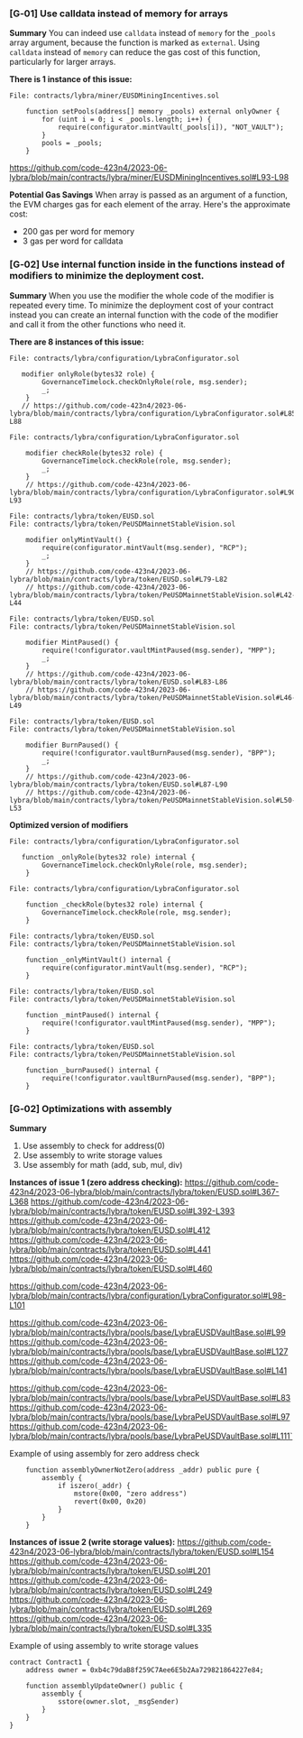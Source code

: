 ### [G‑01] Use calldata instead of memory for arrays

**Summary**
You can indeed use `calldata` instead of `memory` for the `_pools` array argument, because the function is marked as `external`.
Using `calldata` instead of `memory` can reduce the gas cost of this function, particularly for larger arrays.

**There is 1 instance of this issue:**
```solidity
File: contracts/lybra/miner/EUSDMiningIncentives.sol

    function setPools(address[] memory _pools) external onlyOwner {
        for (uint i = 0; i < _pools.length; i++) {
            require(configurator.mintVault(_pools[i]), "NOT_VAULT");
        }
        pools = _pools;
    }

```

https://github.com/code-423n4/2023-06-lybra/blob/main/contracts/lybra/miner/EUSDMiningIncentives.sol#L93-L98

**Potential Gas Savings**
When array is passed as an argument of a function, the EVM charges gas for each element of the array.
Here's the approximate cost:
- 200 gas per word for memory
- 3 gas per word for calldata


### [G‑02] Use internal function inside in the functions instead of modifiers to minimize the deployment cost.

**Summary**
When you use the modifier the whole code of the modifier is repeated every time. To minimize the deployment cost of your contract instead you can create an internal function with the code of the modifier and call it from the other functions who need it.

**There are 8 instances of this issue:**
```solidity
File: contracts/lybra/configuration/LybraConfigurator.sol

   modifier onlyRole(bytes32 role) {
        GovernanceTimelock.checkOnlyRole(role, msg.sender);
        _;
    }
   // https://github.com/code-423n4/2023-06-lybra/blob/main/contracts/lybra/configuration/LybraConfigurator.sol#L85-L88
```

```solidity
File: contracts/lybra/configuration/LybraConfigurator.sol

    modifier checkRole(bytes32 role) {
        GovernanceTimelock.checkRole(role, msg.sender);
        _;
    }
    // https://github.com/code-423n4/2023-06-lybra/blob/main/contracts/lybra/configuration/LybraConfigurator.sol#L90-L93
```

```solidity
File: contracts/lybra/token/EUSD.sol
File: contracts/lybra/token/PeUSDMainnetStableVision.sol

    modifier onlyMintVault() {
        require(configurator.mintVault(msg.sender), "RCP");
        _;
    }
    // https://github.com/code-423n4/2023-06-lybra/blob/main/contracts/lybra/token/EUSD.sol#L79-L82
    // https://github.com/code-423n4/2023-06-lybra/blob/main/contracts/lybra/token/PeUSDMainnetStableVision.sol#L42-L44 
```

```solidity
File: contracts/lybra/token/EUSD.sol
File: contracts/lybra/token/PeUSDMainnetStableVision.sol

    modifier MintPaused() {
        require(!configurator.vaultMintPaused(msg.sender), "MPP");
        _;
    }
    // https://github.com/code-423n4/2023-06-lybra/blob/main/contracts/lybra/token/EUSD.sol#L83-L86
    // https://github.com/code-423n4/2023-06-lybra/blob/main/contracts/lybra/token/PeUSDMainnetStableVision.sol#L46-L49
```

```solidity
File: contracts/lybra/token/EUSD.sol
File: contracts/lybra/token/PeUSDMainnetStableVision.sol

    modifier BurnPaused() {
        require(!configurator.vaultBurnPaused(msg.sender), "BPP");
        _;
    }
    // https://github.com/code-423n4/2023-06-lybra/blob/main/contracts/lybra/token/EUSD.sol#L87-L90
    // https://github.com/code-423n4/2023-06-lybra/blob/main/contracts/lybra/token/PeUSDMainnetStableVision.sol#L50-L53
```


**Optimized version of modifiers**

```solidity
File: contracts/lybra/configuration/LybraConfigurator.sol

   function _onlyRole(bytes32 role) internal {
        GovernanceTimelock.checkOnlyRole(role, msg.sender);
    }
```

```solidity
File: contracts/lybra/configuration/LybraConfigurator.sol

    function _checkRole(bytes32 role) internal {
        GovernanceTimelock.checkRole(role, msg.sender);
    }
```

```solidity
File: contracts/lybra/token/EUSD.sol
File: contracts/lybra/token/PeUSDMainnetStableVision.sol

    function _onlyMintVault() internal {
        require(configurator.mintVault(msg.sender), "RCP");
    }
```

```solidity
File: contracts/lybra/token/EUSD.sol
File: contracts/lybra/token/PeUSDMainnetStableVision.sol

    function _mintPaused() internal {
        require(!configurator.vaultMintPaused(msg.sender), "MPP");
    }
```

```solidity
File: contracts/lybra/token/EUSD.sol
File: contracts/lybra/token/PeUSDMainnetStableVision.sol

    function _burnPaused() internal {
        require(!configurator.vaultBurnPaused(msg.sender), "BPP");
    }
```

### [G‑02] Optimizations with assembly

**Summary**
1. Use assembly to check for address(0)
2. Use assembly to write storage values
3. Use assembly for math (add, sub, mul, div)

**Instances of issue 1 (zero address checking):**
https://github.com/code-423n4/2023-06-lybra/blob/main/contracts/lybra/token/EUSD.sol#L367-L368
https://github.com/code-423n4/2023-06-lybra/blob/main/contracts/lybra/token/EUSD.sol#L392-L393
https://github.com/code-423n4/2023-06-lybra/blob/main/contracts/lybra/token/EUSD.sol#L412
https://github.com/code-423n4/2023-06-lybra/blob/main/contracts/lybra/token/EUSD.sol#L441
https://github.com/code-423n4/2023-06-lybra/blob/main/contracts/lybra/token/EUSD.sol#L460

https://github.com/code-423n4/2023-06-lybra/blob/main/contracts/lybra/configuration/LybraConfigurator.sol#L98-L101

https://github.com/code-423n4/2023-06-lybra/blob/main/contracts/lybra/pools/base/LybraEUSDVaultBase.sol#L99
https://github.com/code-423n4/2023-06-lybra/blob/main/contracts/lybra/pools/base/LybraEUSDVaultBase.sol#L127
https://github.com/code-423n4/2023-06-lybra/blob/main/contracts/lybra/pools/base/LybraEUSDVaultBase.sol#L141

https://github.com/code-423n4/2023-06-lybra/blob/main/contracts/lybra/pools/base/LybraPeUSDVaultBase.sol#L83
https://github.com/code-423n4/2023-06-lybra/blob/main/contracts/lybra/pools/base/LybraPeUSDVaultBase.sol#L97
https://github.com/code-423n4/2023-06-lybra/blob/main/contracts/lybra/pools/base/LybraPeUSDVaultBase.sol#L111`


Example of using assembly for zero address check
```solidity
    function assemblyOwnerNotZero(address _addr) public pure {
        assembly {
            if iszero(_addr) {
                mstore(0x00, "zero address")
                revert(0x00, 0x20)
            }
        }
    }
```

**Instances of issue 2 (write storage values):**
https://github.com/code-423n4/2023-06-lybra/blob/main/contracts/lybra/token/EUSD.sol#L154
https://github.com/code-423n4/2023-06-lybra/blob/main/contracts/lybra/token/EUSD.sol#L201
https://github.com/code-423n4/2023-06-lybra/blob/main/contracts/lybra/token/EUSD.sol#L249
https://github.com/code-423n4/2023-06-lybra/blob/main/contracts/lybra/token/EUSD.sol#L269
https://github.com/code-423n4/2023-06-lybra/blob/main/contracts/lybra/token/EUSD.sol#L335

Example of using assembly to write storage values
```solidity
contract Contract1 {
    address owner = 0xb4c79daB8f259C7Aee6E5b2Aa729821864227e84;

    function assemblyUpdateOwner() public {
        assembly {
            sstore(owner.slot, _msgSender)
        }
    }
}
```